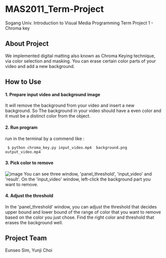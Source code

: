 # MAS2011_Term-Project
Sogang Univ. Introduction to Visual Media Programming Term Project 1 - Chroma key

## About Project
We implemented digital matting also known as Chroma Keying technique, via color selection and masking. You can erase certain color parts of your video and add a new background.

## How to Use
#### 1. Prepare input video and background image
It will remove the background from your video and insert a new background. So The background in your video should have a even color and it must be a distinct color from the object.

#### 2. Run program
run in the terminal by a commend like :
```
 $ python chroma_key.py input_video.mp4  background.png output_video.mp4
```
#### 3. Pick color to remove
![image](https://user-images.githubusercontent.com/55528304/204782194-4e5c1121-95c4-48c2-ad26-db51bdf1b703.png)
You can see three window, 'panel_threshold', 'input_video' and 'result'. On the 'input_video' window, left-click the background part you want to remove.

#### 4. Adjust the threshold
In the 'panel_threshold' window, you can adjust the threshold that decides upper bound and lower bound of the range of color that you want to remove based on the color you just chose.
Find the right color and threshold that erases the background well.

## Project Team 
Eunseo Sim, Yunji Choi

